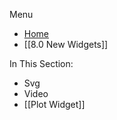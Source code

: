 Menu
* [Home](https://github.com/Shoes3/shoes3/wiki)
* [[8.0 New Widgets]]

In This Section:
* Svg
* Video
* [[Plot Widget]]

